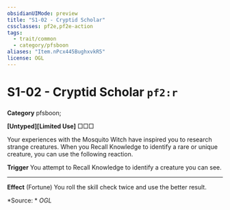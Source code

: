 ```yaml
---
obsidianUIMode: preview
title: "S1-02 - Cryptid Scholar"
cssclasses: pf2e,pf2e-action
tags:
  - trait/common
  - category/pfsboon
aliases: "Item.nPcx445BughxvkR5"
license: OGL
---
```

# S1-02 - Cryptid Scholar `pf2:r`

### 

**Category** pfsboon; 




**\[Untyped\]\[Limited Use\]** □□□

Your experiences with the Mosquito Witch have inspired you to research strange creatures. When you Recall Knowledge to identify a rare or unique creature, you can use the following reaction.

**Trigger** You attempt to Recall Knowledge to identify a creature you can see.

* * *

**Effect** (Fortune) You roll the skill check twice and use the better result.

*Source: *
*OGL*